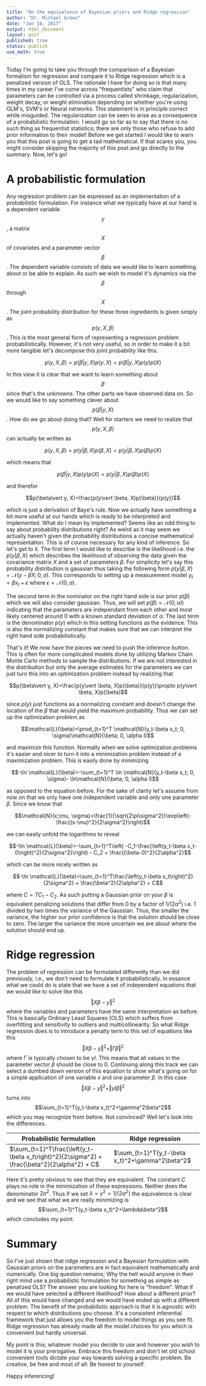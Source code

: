 ```yaml
---
title: "On the equivalence of Bayesian priors and Ridge regression"
author: "Dr. Michael Green"
date: "Jan 18, 2017"
output: html_document
layout: post
published: true
status: publish
use_math: true
---
```

 
 

 
Today I'm going to take you through the comparison of a Bayesian formalism for regression and compare it to Ridge regression which is a penalized version of OLS. The rationale I have for doing so is that many times in my career I've come across "frequentists" who claim that parameters can be controlled via a process called shrinkage, regularization, weight decay, or weight elimination depending on whether you're using GLM's, SVM's or Neural networks. This statement is in principle correct while misguided. The regularization can be seen to arise as a consequence of a probabilistic formulation. I would go so far as to say that there is no such thing as frequentist statistics; there are only those who refuse to add prior information to their model! Before we get started I would like to warn you that this post is going to get a tad mathematical. If that scares you, you might consider skipping the majority of this post and go directly to the summary. Now, let's go!
 
# A probabilistic formulation
 
Any regression problem can be expressed as an implementation of a probabilistic formulation. For instance what we typically have at our hand is a dependent variable $$y$$, a matrix $$X$$ of covariates and a parameter vector $$\beta$$. The dependent variable consists of data we would like to learn something about or be able to explain. As such we wish to model it's dynamics via the $$\beta$$ through $$X$$. The joint probability distribution for these three ingredients is given simply as $$p(y, X, \beta)$$. This is the most general form of representing a regression problem probabilistically. However, it's not very useful, so in order to make it a bit more tangible let's decompose this joint probability like this.
 
 
$$p(y, X, \beta)=p(\beta\vert y, X)p(y, X)=p(\beta\vert y, X)p(y)p(X)$$
 
 
In this view it is clear that we want to learn something about $$\beta$$ since that's the unknowns. The other parts we have observed data on. So we would like to say something clever about $$p(\beta\vert y, X)$$. How do we go about doing that? Well for starters we need to realize that $$p(y, X, \beta)$$ can actually be written as 
 
 
$$p(y, X, \beta)=p(y\vert \beta, X)p(\beta, X)=p(y\vert \beta, X)p(\beta)p(X)$$ 
 
 
which means that 
 
 
$$p(\beta\vert y, X)p(y)p(X)=p(y\vert \beta, X)p(\beta)p(X)$$ 
 
 
and therefor 
 
 
$$p(\beta\vert y, X)=\frac{p(y\vert \beta, X)p(\beta)}{p(y)}$$
 
 
which is just a derivation of Baye's rule. Now we actually have something a bit more useful at our hands which is ready to be interpreted and implemented. What do I mean by implemented? Seems like an odd thing to say about probability distributions right? As weird as it may seem we actually haven't given the probability distributions a concise mathematical representation. This is of course necessary for any kind of inference. So let's get to it. The first term I would like to describe is the likelihood i.e. the $p(y\vert \beta, X)$ which describes the likelihood of observing the data given the covariance matrix $X$ and a set of parameters $\beta$. For simplicity let's say this probability distribution is gaussian thus taking the following form $p(y\vert \beta, X)=\mathcal{N}(y-\beta X; 0, \sigma)$. This corresponds to setting up a measurement model $y_t = \beta x_t + \epsilon$ where $\epsilon=\mathcal{N}(0, \sigma)$.
 
The second term in the nominator on the right hand side is our prior $p(\beta)$ which we will also consider gaussian. Thus, we will set $p(\beta)=\mathcal{N}(0, \alpha I)$ indicating that the parameters are independant from each other and most likely centered around $0$ with a known standard deviation of $\alpha$. The last term is the denominator $p(y)$ which in this setting functions as the evidence. This is also the normalizing constant that makes sure that we can interpret the right hand side probabilistically.
 
That's it! We now have the pieces we need to push the inference button. This is often for more complicated models done by utilizing Markov Chain Monte Carlo methods to sample the distributions. If we are not interested in the distribution but only the average estimates for the parameters we can just turn this into an optimization problem instead by realizing that 
 
$$p(\beta\vert y, X)=\frac{p(y\vert \beta, X)p(\beta)}{p(y)}\propto p(y\vert \beta, X)p(\beta)$$
 
since $p(y)$ just functions as a normalizing constant and doesn't change the location of the $\beta$ that would yield the maximum probability. Thus we can set up the optimization problem as
 
$$\mathcal{L}(\beta)=\prod_{t=1}^T \mathcal{N}(y_t-\beta x_t; 0, \sigma)\mathcal{N}(\beta; 0, \alpha I)$$
 
and maximize this function. Normally when we solve optimization problems it's easier and nicer to turn it into a minimization problem instead of a maximization problem. This is easily done by minimizing
 
$$-\ln \mathcal{L}(\beta)=-\sum_{t=1}^T \ln \mathcal{N}(y_t-\beta x_t; 0, \sigma)- \ln\mathcal{N}(\beta; 0, \alpha I)$$
 
as opposed to the equation before. For the sake of clarity let's assume from now on that we only have one independent variable and only one parameter $\beta$. Since we know that 
 
$$\mathcal{N}(x;\mu, \sigma)=\frac{1}{\sqrt{2\pi\sigma^2}}\exp\left(-\frac{(x-\mu)^2}{2\sigma^2}\right)$$
 
we can easily unfold the logarithms to reveal
 
$$-\ln \mathcal{L}(\beta)=-\sum_{t=1}^T\left( -C_1-\frac{\left(y_t-\beta x_t- 0\right)^2}{2\sigma^2}\right) - C_2 + \frac{(\beta-0)^2}{2\alpha^2}$$
 
which can be more nicely written as
 
$$-\ln \mathcal{L}(\beta)=\sum_{t=1}^T\frac{\left(y_t-\beta x_t\right)^2}{2\sigma^2} + \frac{\beta^2}{2\alpha^2} + C$$
 
where $C=TC_1 - C_2$. As such putting a Gaussian prior on your $\beta$ is equivalent penalizing solutions that differ from $0$ by a factor of $1/(2\alpha^2)$ i.e. 1 divided by two times the variance of the Gaussian. Thus, the smaller the variance, the higher our prior confidence is that the solution should be close to zero. The larger the variance the more uncertain we are about where the solution should end up.
 
# Ridge regression
 
The problem of regression can be formulated differently than we did previously, i.e., we don't need to formulate it probabilistically. In essance what we could do is state that we have a set of independent equations that we would like to solve like this $$\Vert X\beta-y\Vert^2$$ where the variables and parameters have the same interpretation as before. This is basically Ordinary Least Squares (OLS) which suffers from overfitting and sensitivity to outliers and multicollinearity. So what Ridge regression does is to introduce a penalty term to this set of equations like this $$\Vert X\beta-y\Vert^2+\Vert \Gamma\beta\Vert^2$$ where $\Gamma$ is typically chosen to be $\gamma I$. This means that all values in the parameter vector $\beta$ should be close to 0. Continuing along this track we can select a dumbed down version of this equation to show what's going on for a simple application of one variable $x$ and one parameter $\beta$. In this case $$\Vert X\beta-y\Vert^2+\Vert \gamma I\beta\Vert^2$$ turns into $$\sum_{t=1}^T(y_t-\beta x_t)^2+\gamma^2\beta^2$$ which you may recognize from before. Not convinced? Well let's look into the differences.
 
Probabilistic formulation | Ridge regression
-------------- | ----------------
$\sum_{t=1}^T\frac{\left(y_t-\beta x_t\right)^2}{2\sigma^2} + \frac{\beta^2}{2\alpha^2} + C$   | $\sum_{t=1}^T(y_t-\beta x_t)^2+\gamma^2\beta^2$
 
Here it's pretty obvious to see that they are equivalent. The constant $C$ plays no role in the minimization of these expressions. Neither does the denominator $2\sigma^2$. Thus if we set $\lambda=\gamma^2=1/(2\alpha^2)$ the equivalence is clear and we see that what we are really minimizing is $$\sum_{t=1}^T(y_t-\beta x_t)^2+\lambda\beta^2$$ which concludes my point.
 
# Summary
 
So I've just shown that ridge regression and a Bayesian formulation with Gaussian priors on the parameters are in fact equivalent mathematically and numerically. One big question remains; Why the hell would anyone in their right mind use a probabilistic formulation for something as simple as penalized OLS? The answer you are looking for here is "freedom". What if we would have selected a different likelihood? How about a different prior? All of this would have changed and we would have ended up with a different problem. The benefit of the probabilistic approach is that it is agnostic with respect to which distributions you choose. It's a consistent inferential framework that just allows you the freedom to model things as you see fit. Ridge regression has already made all the model choices for you which is convenient but hardly universal. 
 
My point is this; whatever model you decide to use and however you wish to model it is your prerogative. Embrace this freedom and don't let old school convenient tools dictate your way towards solving a specific problem. Be creative, be free and most of all: Be honest to yourself.
 
Happy inferencing!
 

